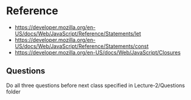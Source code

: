 # Reference
* https://developer.mozilla.org/en-US/docs/Web/JavaScript/Reference/Statements/let 
* https://developer.mozilla.org/en-US/docs/Web/JavaScript/Reference/Statements/const
* https://developer.mozilla.org/en-US/docs/Web/JavaScript/Closures
## Questions
 Do all  three questions before next class specified in Lecture-2/Questions folder
